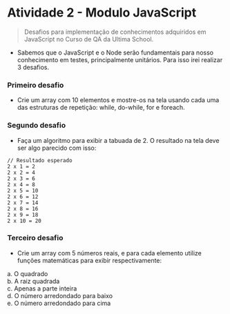 # Atividade 2 - Modulo JavaScript

> Desafios para implementação de conhecimentos adquiridos em JavaScript no Curso de QA da Ultima School.

- Sabemos que o JavaScript e o Node serão fundamentais para nosso conhecimento em testes, principalmente unitários. Para isso irei realizar 3 desafios.

### Primeiro desafio

- Crie um array com 10 elementos e mostre-os na tela usando cada uma das estruturas de repetição: while, do-while, for e foreach.

### Segundo desafio

- Faça um algoritmo para exibir a tabuada de 2. O resultado na tela deve ser algo parecido com isso:

```
// Resultado esperado
2 x 1 = 2
2 x 2 = 4
2 x 3 = 6
2 x 4 = 8
2 x 5 = 10
2 x 6 = 12
2 x 7 = 14
2 x 8 = 16
2 x 9 = 18
2 x 10 = 20
```

### Terceiro desafio

- Crie um array com 5 números reais, e para cada elemento utilize funções matemáticas para exibir respectivamente:

a. O quadrado <br>
b. A raiz quadrada <br>
c. Apenas a parte inteira <br>
d. O número arredondado para baixo <br>
e. O número arredondado para cima
